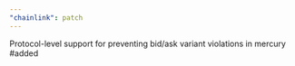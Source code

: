 ```yaml
---
"chainlink": patch
---
```


Protocol-level support for preventing bid/ask variant violations in mercury #added

